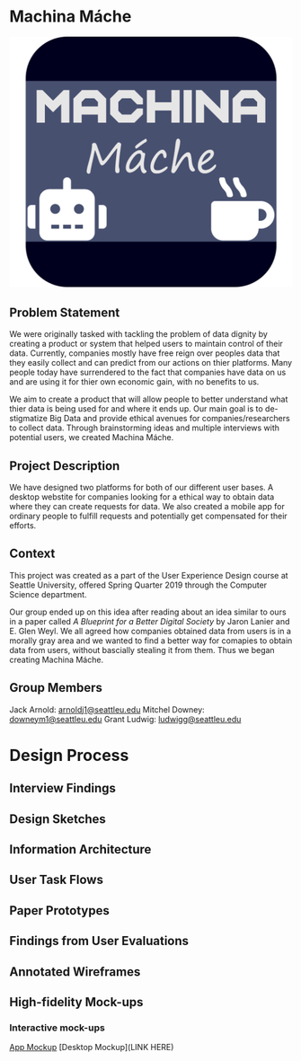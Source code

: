 # Machina Máche
![Logo](MachinaMache.png)

## Problem Statement
We were originally tasked with tackling the problem of data dignity by creating a product or system that helped users to maintain control of their data. Currently, companies mostly have free reign over peoples data that they easily collect and can predict from our actions on thier platforms. Many people today have surrendered to the fact that companies have data on us and are using it for thier own economic gain, with no benefits to us.

We aim to create a product that will allow people to better understand what thier data is being used for and where it ends up. Our main goal is to de-stigmatize Big Data and provide ethical avenues for companies/researchers to collect data. Through brainstorming ideas and multiple interviews with potential users, we created Machina Máche.

## Project Description
We have designed two platforms for both of our different user bases. A desktop webstite for companies looking for a ethical way to obtain data where they can create requests for data. We also created a mobile app for ordinary people to fulfill requests and potentially get compensated for their efforts.

## Context
This project was created as a part of the User Experience Design course at Seattle University, offered Spring Quarter 2019 through the Computer Science department.

Our group ended up on this idea after reading about an idea similar to ours in a paper called *A Blueprint for a Better Digital Society* by Jaron Lanier and E. Glen Weyl. We all agreed how companies obtained data from users is in a morally gray area and we wanted to find a better way for comapies to obtain data from users, without bascially stealing it from them. Thus we began creating Machina Máche.

## Group Members
Jack Arnold: arnoldj1@seattleu.edu
Mitchel Downey: downeym1@seattleu.edu
Grant Ludwig: ludwigg@seattleu.edu

# Design Process
## Interview Findings

## Design Sketches

## Information Architecture

## User Task Flows

## Paper Prototypes

## Findings from User Evaluations

## Annotated Wireframes

## High-fidelity Mock-ups
### Interactive mock-ups
  [App Mockup](https://pr.to/NG1HA6/)
  [Desktop Mockup](LINK HERE)
